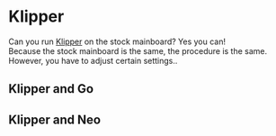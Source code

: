 <link rel=”manifest” href=”/appmanifest.webmanifest”>

# Klipper  
  
Can you run [Klipper]() on the stock mainboard? Yes you can!  
Because the stock mainboard is the same, the procedure is the same. However, you have to adjust certain settings..

## Klipper and Go  
 
## Klipper and Neo
  
